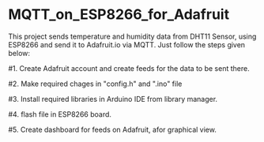 # MQTT_on_ESP8266_for_Adafruit
This project sends temperature and humidity data from DHT11 Sensor, using ESP8266 and send it to Adafruit.io via MQTT.
Just follow the steps given below:

#1. Create Adafruit account and create feeds for the data to be sent there.

#2. Make required chages in "config.h" and ".ino" file

#3. Install required libraries in Arduino IDE from library manager.

#4. flash file in ESP8266 board.

#5. Create dashboard for feeds on Adafruit, afor graphical view.
